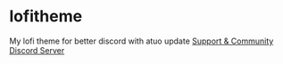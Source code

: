 # lofitheme
My lofi theme for better discord with atuo update
[Support & Community Discord Server](https://discord.gg/8xDAMuj)
